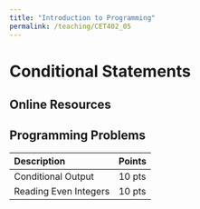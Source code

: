 ```yaml
---
title: "Introduction to Programming"
permalink: /teaching/CET402_05
---
```


# Conditional Statements

## Online Resources

## Programming Problems

| Description           | Points |
| :-------------------- | :----- |
| Conditional Output    | 10 pts |
| Reading Even Integers | 10 pts |
